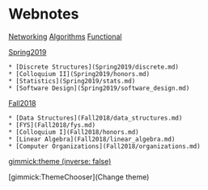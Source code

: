 # Webnotes

[Networking](networking.md)
[Algorithms](algorithms.md)
[Functional](functional.md)

[Spring2019]()

    * [Discrete Structures](Spring2019/discrete.md)
    * [Colloquium II](Spring2019/honors.md)
    * [Statistics](Spring2019/stats.md)
    * [Software Design](Spring2019/software_design.md)

[Fall2018]()

    * [Data Structures](Fall2018/data_structures.md)
    * [FYS](Fall2018/fys.md)
    * [Colloquium I](Fall2018/honors.md)
    * [Linear Algebra](Fall2018/linear_algebra.md)
    * [Computer Organizations](Fall2018/organizations.md)

<!-- set a default theme -->
[gimmick:theme (inverse: false)](bootstrap)

<!-- show a theme chooser in the menu bar -->
[gimmick:ThemeChooser](Change theme)
